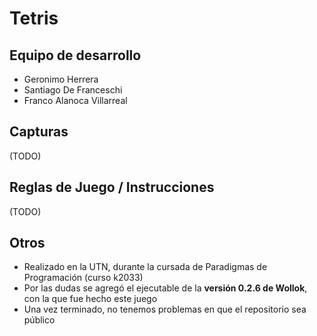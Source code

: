 # Tetris

## Equipo de desarrollo

- Geronimo Herrera
- Santiago De Franceschi
- Franco Alanoca Villarreal

## Capturas

(TODO)

## Reglas de Juego / Instrucciones

(TODO)


## Otros

- Realizado en la UTN, durante la cursada de Paradigmas de Programación (curso k2033)
- Por las dudas se agregó el ejecutable de la **versión 0.2.6 de Wollok**, con la que fue hecho este juego
- Una vez terminado, no tenemos problemas en que el repositorio sea público
